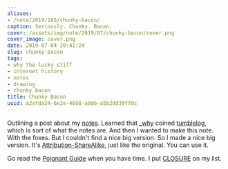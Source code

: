 ```yaml
---
aliases:
- /note/2019/185/chunky-bacon/
caption: Seriously. Chunky. Bacon.
cover: /assets/img/note/2019/07/chunky-bacon/cover.png
cover_image: cover.png
date: 2019-07-04 20:41:24
slug: chunky-bacon
tags:
- why the lucky stiff
- internet history
- notes
- drawing
- chunky bacon
title: Chunky Bacon
uuid: a2afda24-6e2e-4688-a8d6-a5b2dd39ffdc
---
```


Outlining a post about my [notes][]. Learned that [_why][] coined [tumblelog][],
which is sort of what the notes are. And then I wanted to make this note.
With the foxes. But I couldn't find a nice big version. So I made a nice big
version. It's [Attribution-ShareAlike][], just like the original. You can use
it.

[notes]: /note
[Attribution-ShareAlike]: https://creativecommons.org/licenses/by-sa/2.5/

[_why]: https://en.wikipedia.org/wiki/Why_the_lucky_stiff
[tumblelog]: https://web.archive.org/web/20090227060058/http://redhanded.hobix.com/inspect/tumbleloggingAssortedLarvae.html

Go read the [Poignant Guide][] when you have time. I put [CLOSURE][] on my list.

[Poignant Guide]: https://poignant.guide/
[CLOSURE]: https://github.com/steveklabnik/CLOSURE